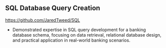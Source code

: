 ## SQL Database Query Creation 
https://github.com/JaredTweed/SQL
* Demonstrated expertise in SQL query development for a banking database schema, focusing on data retrieval, relational database design, and practical application in real-world banking scenarios.
